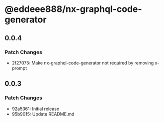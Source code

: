 # @eddeee888/nx-graphql-code-generator

## 0.0.4

### Patch Changes

- 2f27075: Make nx-graphql-code-generator not required by removing x-prompt

## 0.0.3

### Patch Changes

- 92a5361: Initial release
- 95b9015: Update README.md
